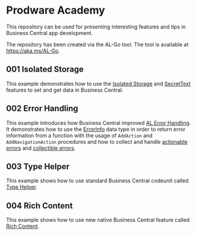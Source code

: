 # Prodware Academy
This repository can be used for presenting interesting features and tips in Business Central app development.

The repository has been created via the AL-Go tool. The tool is available at https://aka.ms/AL-Go.

## 001 Isolated Storage
This example demonstrates how to use the [Isolated Storage](https://learn.microsoft.com/en-us/dynamics365/business-central/dev-itpro/developer/devenv-isolated-storage) and [SecretText](https://learn.microsoft.com/en-us/dynamics365/release-plan/2023wave2/smb/dynamics365-business-central/new-securetext-string-type-store-variable-secrets-that-should-not-be-debugged) features to set and get data in Business Central.

## 002 Error Handling
This example introduces how Business Central improved [AL Error Handling](https://learn.microsoft.com/en-us/dynamics365/business-central/dev-itpro/developer/devenv-al-error-handling). It demonstrates how to use the [ErrorInfo](https://learn.microsoft.com/en-us/dynamics365/business-central/dev-itpro/developer/methods-auto/errorinfo/errorinfo-data-type) data type in order to return error information from a function with the usage of `AddAction` and `AddNavigationAction` procedures and how to collect and handle [actionable errors](https://learn.microsoft.com/en-us/dynamics365/business-central/dev-itpro/developer/devenv-actionable-errors) and [collectible errors](https://learn.microsoft.com/en-us/dynamics365/business-central/dev-itpro/developer/devenv-error-collection).

## 003 Type Helper
This example shows how to use standard Business Central codeunit called [Type Helper](https://learn.microsoft.com/en-us/dynamics365/business-central/application/base-application/codeunit/system.reflection.type-helper).

## 004 Rich Content
This example shows how to use new native Business Central feature called [Rich Content](https://learn.microsoft.com/en-us/dynamics365/business-central/dev-itpro/developer/devenv-richtext-content-controls).